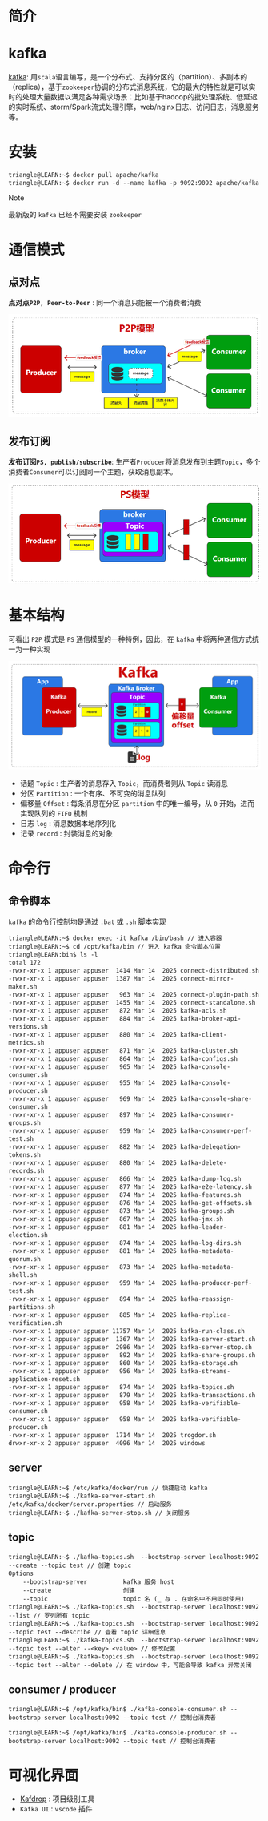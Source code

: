 # 简介



# kafka

[kafka](https://kafka.apache.org/): 用`scala`语言编写，是一个分布式、支持分区的（partition）、多副本的（replica），基于`zookeeper`协调的分布式消息系统，它的最大的特性就是可以实时的处理大量数据以满足各种需求场景：比如基于hadoop的批处理系统、低延迟的实时系统、storm/Spark流式处理引擎，web/nginx日志、访问日志，消息服务等。

# 安装

```term
triangle@LEARN:~$ docker pull apache/kafka
triangle@LEARN:~$ docker run -d --name kafka -p 9092:9092 apache/kafka
```

> [!note]
> 最新版的 `kafka` 已经不需要安装 `zookeeper`

# 通信模式

## 点对点

**点对点`P2P, Peer-to-Peer`** : 同一个消息只能被一个消费者消费

![alt](../../image/kafka/message_p2p.png)


## 发布订阅

**发布订阅`PS, publish/subscribe`**: 生产者`Producer`将消息发布到主题`Topic`，多个消费者`Consumer`可以订阅同一个主题，获取消息副本。

![alt](../../image/kafka/message_ps.png)


# 基本结构

可看出 `P2P` 模式是 `PS` 通信模型的一种特例，因此，在 `kafka` 中将两种通信方式统一为一种实现

![alt](../../image/kafka/model_single.png)

- 话题 `Topic` : 生产者的消息存入 `Topic`，而消费者则从 `Topic` 读消息
- 分区 `Partition` : 一个有序、不可变的消息队列
- 偏移量 `Offset` : 每条消息在分区 `partition` 中的唯一编号，从 `0` 开始，进而实现队列的 `FIFO` 机制
- 日志 `log` : 消息数据本地序列化
- 记录 `record` : 封装消息的对象


# 命令行

## 命令脚本

`kafka` 的命令行控制均是通过 `.bat` 或 `.sh` 脚本实现

```term
triangle@LEARN:~$ docker exec -it kafka /bin/bash // 进入容器
triangle@LEARN:~$ cd /opt/kafka/bin // 进入 kafka 命令脚本位置
triangle@LEARN:bin$ ls -l
total 172
-rwxr-xr-x 1 appuser appuser  1414 Mar 14  2025 connect-distributed.sh
-rwxr-xr-x 1 appuser appuser  1387 Mar 14  2025 connect-mirror-maker.sh
-rwxr-xr-x 1 appuser appuser   963 Mar 14  2025 connect-plugin-path.sh
-rwxr-xr-x 1 appuser appuser  1455 Mar 14  2025 connect-standalone.sh
-rwxr-xr-x 1 appuser appuser   872 Mar 14  2025 kafka-acls.sh
-rwxr-xr-x 1 appuser appuser   884 Mar 14  2025 kafka-broker-api-versions.sh
-rwxr-xr-x 1 appuser appuser   880 Mar 14  2025 kafka-client-metrics.sh
-rwxr-xr-x 1 appuser appuser   871 Mar 14  2025 kafka-cluster.sh
-rwxr-xr-x 1 appuser appuser   864 Mar 14  2025 kafka-configs.sh
-rwxr-xr-x 1 appuser appuser   965 Mar 14  2025 kafka-console-consumer.sh
-rwxr-xr-x 1 appuser appuser   955 Mar 14  2025 kafka-console-producer.sh
-rwxr-xr-x 1 appuser appuser   969 Mar 14  2025 kafka-console-share-consumer.sh
-rwxr-xr-x 1 appuser appuser   897 Mar 14  2025 kafka-consumer-groups.sh
-rwxr-xr-x 1 appuser appuser   959 Mar 14  2025 kafka-consumer-perf-test.sh
-rwxr-xr-x 1 appuser appuser   882 Mar 14  2025 kafka-delegation-tokens.sh
-rwxr-xr-x 1 appuser appuser   880 Mar 14  2025 kafka-delete-records.sh
-rwxr-xr-x 1 appuser appuser   866 Mar 14  2025 kafka-dump-log.sh
-rwxr-xr-x 1 appuser appuser   877 Mar 14  2025 kafka-e2e-latency.sh
-rwxr-xr-x 1 appuser appuser   874 Mar 14  2025 kafka-features.sh
-rwxr-xr-x 1 appuser appuser   876 Mar 14  2025 kafka-get-offsets.sh
-rwxr-xr-x 1 appuser appuser   873 Mar 14  2025 kafka-groups.sh
-rwxr-xr-x 1 appuser appuser   867 Mar 14  2025 kafka-jmx.sh
-rwxr-xr-x 1 appuser appuser   881 Mar 14  2025 kafka-leader-election.sh
-rwxr-xr-x 1 appuser appuser   874 Mar 14  2025 kafka-log-dirs.sh
-rwxr-xr-x 1 appuser appuser   881 Mar 14  2025 kafka-metadata-quorum.sh
-rwxr-xr-x 1 appuser appuser   873 Mar 14  2025 kafka-metadata-shell.sh
-rwxr-xr-x 1 appuser appuser   959 Mar 14  2025 kafka-producer-perf-test.sh
-rwxr-xr-x 1 appuser appuser   894 Mar 14  2025 kafka-reassign-partitions.sh
-rwxr-xr-x 1 appuser appuser   885 Mar 14  2025 kafka-replica-verification.sh
-rwxr-xr-x 1 appuser appuser 11757 Mar 14  2025 kafka-run-class.sh
-rwxr-xr-x 1 appuser appuser  1367 Mar 14  2025 kafka-server-start.sh
-rwxr-xr-x 1 appuser appuser  2986 Mar 14  2025 kafka-server-stop.sh
-rwxr-xr-x 1 appuser appuser   892 Mar 14  2025 kafka-share-groups.sh
-rwxr-xr-x 1 appuser appuser   860 Mar 14  2025 kafka-storage.sh
-rwxr-xr-x 1 appuser appuser   956 Mar 14  2025 kafka-streams-application-reset.sh
-rwxr-xr-x 1 appuser appuser   874 Mar 14  2025 kafka-topics.sh
-rwxr-xr-x 1 appuser appuser   879 Mar 14  2025 kafka-transactions.sh
-rwxr-xr-x 1 appuser appuser   958 Mar 14  2025 kafka-verifiable-consumer.sh
-rwxr-xr-x 1 appuser appuser   958 Mar 14  2025 kafka-verifiable-producer.sh
-rwxr-xr-x 1 appuser appuser  1714 Mar 14  2025 trogdor.sh
drwxr-xr-x 2 appuser appuser  4096 Mar 14  2025 windows
```

## server

```term
triangle@LEARN:~$ /etc/kafka/docker/run // 快捷启动 kafka
triangle@LEARN:~$ ./kafka-server-start.sh /etc/kafka/docker/server.properties // 启动服务
triangle@LEARN:~$ ./kafka-server-stop.sh // 关闭服务
```

## topic


```term
triangle@LEARN:~$ ./kafka-topics.sh  --bootstrap-server localhost:9092 --create --topic test // 创建 topic
Options
    --bootstrap-server          kafka 服务 host
    --create                    创建
    --topic                     topic 名 (_ 与 . 在命名中不用同时使用)
triangle@LEARN:~$ ./kafka-topics.sh  --bootstrap-server localhost:9092 --list // 罗列所有 topic
triangle@LEARN:~$ ./kafka-topics.sh  --bootstrap-server localhost:9092 --topic test --describe // 查看 topic 详细信息
triangle@LEARN:~$ ./kafka-topics.sh  --bootstrap-server localhost:9092 --topic test --alter --<key> <value> // 修改配置
triangle@LEARN:~$ ./kafka-topics.sh  --bootstrap-server localhost:9092 --topic test --alter --delete // 在 window 中，可能会导致 kafka 异常关闭
```

## consumer / producer

```term
triangle@LEARN:~$ /opt/kafka/bin$ ./kafka-console-consumer.sh --bootstrap-server localhost:9092 --topic test // 控制台消费者
```

```term
triangle@LEARN:~$ /opt/kafka/bin$ ./kafka-console-producer.sh --bootstrap-server localhost:9092 --topic test // 控制台消费者
```


# 可视化界面

- [Kafdrop](https://kafdrop.com/) : 项目级别工具
- `Kafka UI` :  `vscode` 插件



